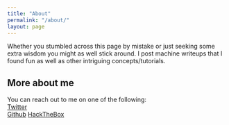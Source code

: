```yaml
---
title: "About"
permalink: "/about/"
layout: page
---
```

Whether you stumbled across this page by mistake or just seeking some extra wisdom you might as well stick around. I post machine writeups that I found fun as well as other intriguing concepts/tutorials.

## More about me
You can reach out to me on one of the following: <br>
<a href="">Twitter</a> <br>
<a href="https://github.com/Helichopper/">Github</a>
<a href="https://www.hackthebox.eu/profile/163104">HackTheBox</a> <br>

